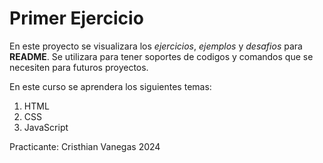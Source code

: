 # Primer Ejercicio

En este proyecto se visualizara los *ejercicios*, *ejemplos* y *desafios* para **README**. Se utilizara para tener soportes de codigos y comandos que se necesiten para futuros proyectos.  

En este curso se aprendera los siguientes temas:  

1. HTML
2. CSS
3. JavaScript


Practicante: Cristhian Vanegas 2024
